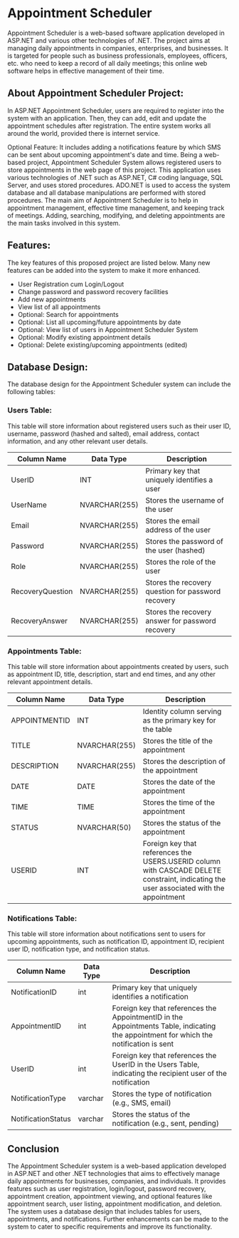 # Appointment Scheduler

Appointment Scheduler is a web-based software application developed in ASP.NET and various other technologies of .NET. The project aims at managing daily appointments in companies, enterprises, and businesses. It is targeted for people such as business professionals, employees, officers, etc. who need to keep a record of all daily meetings; this online web software helps in effective management of their time.

## About Appointment Scheduler Project:

In ASP.NET Appointment Scheduler, users are required to register into the system with an application. Then, they can add, edit and update the appointment schedules after registration. The entire system works all around the world, provided there is internet service.

Optional Feature: It includes adding a notifications feature by which SMS can be sent about upcoming appointment's date and time. Being a web-based project, Appointment Scheduler System allows registered users to store appointments in the web page of this project. This application uses various technologies of .NET such as ASP.NET, C# coding language, SQL Server, and uses stored procedures. ADO.NET is used to access the system database and all database manipulations are performed with stored procedures. The main aim of Appointment Scheduler is to help in appointment management, effective time management, and keeping track of meetings. Adding, searching, modifying, and deleting appointments are the main tasks involved in this system.

## Features:

The key features of this proposed project are listed below. Many new features can be added into the system to make it more enhanced.

- User Registration cum Login/Logout
- Change password and password recovery facilities
- Add new appointments
- View list of all appointments
- Optional: Search for appointments
- Optional: List all upcoming/future appointments by date
- Optional: View list of users in Appointment Scheduler System
- Optional: Modify existing appointment details
- Optional: Delete existing/upcoming appointments (edited)

## Database Design:

The database design for the Appointment Scheduler system can include the following tables:

### Users Table:

This table will store information about registered users such as their user ID, username, password (hashed and salted), email address, contact information, and any other relevant user details.

| Column Name      | Data Type     | Description                                        |
| ---------------- | ------------- | -------------------------------------------------- |
| UserID           | INT           | Primary key that uniquely identifies a user        |
| UserName         | NVARCHAR(255) | Stores the username of the user                    |
| Email            | NVARCHAR(255) | Stores the email address of the user               |
| Password         | NVARCHAR(255) | Stores the password of the user (hashed)           |
| Role             | NVARCHAR(255) | Stores the role of the user                        |
| RecoveryQuestion | NVARCHAR(255) | Stores the recovery question for password recovery |
| RecoveryAnswer   | NVARCHAR(255) | Stores the recovery answer for password recovery   |

### Appointments Table:

This table will store information about appointments created by users, such as appointment ID, title, description, start and end times, and any other relevant appointment details.

| Column Name   | Data Type     | Description                                                                                                                             |
| ------------- | ------------- | --------------------------------------------------------------------------------------------------------------------------------------- |
| APPOINTMENTID | INT           | Identity column serving as the primary key for the table                                                                                |
| TITLE         | NVARCHAR(255) | Stores the title of the appointment                                                                                                     |
| DESCRIPTION   | NVARCHAR(255) | Stores the description of the appointment                                                                                               |
| DATE          | DATE          | Stores the date of the appointment                                                                                                      |
| TIME          | TIME          | Stores the time of the appointment                                                                                                      |
| STATUS        | NVARCHAR(50)  | Stores the status of the appointment                                                                                                    |
| USERID        | INT           | Foreign key that references the USERS.USERID column with CASCADE DELETE constraint, indicating the user associated with the appointment |

### Notifications Table:

This table will store information about notifications sent to users for upcoming appointments, such as notification ID, appointment ID, recipient user ID, notification type, and notification status.

| Column Name        | Data Type | Description                                                                                                                            |
| ------------------ | --------- | -------------------------------------------------------------------------------------------------------------------------------------- |
| NotificationID     | int       | Primary key that uniquely identifies a notification                                                                                    |
| AppointmentID      | int       | Foreign key that references the AppointmentID in the Appointments Table, indicating the appointment for which the notification is sent |
| UserID             | int       | Foreign key that references the UserID in the Users Table, indicating the recipient user of the notification                           |
| NotificationType   | varchar   | Stores the type of notification (e.g., SMS, email)                                                                                     |
| NotificationStatus | varchar   | Stores the status of the notification (e.g., sent, pending)                                                                            |

## Conclusion

The Appointment Scheduler system is a web-based application developed in ASP.NET and other .NET technologies that aims to effectively manage daily appointments for businesses, companies, and individuals. It provides features such as user registration, login/logout, password recovery, appointment creation, appointment viewing, and optional features like appointment search, user listing, appointment modification, and deletion. The system uses a database design that includes tables for users, appointments, and notifications. Further enhancements can be made to the system to cater to specific requirements and improve its functionality.
